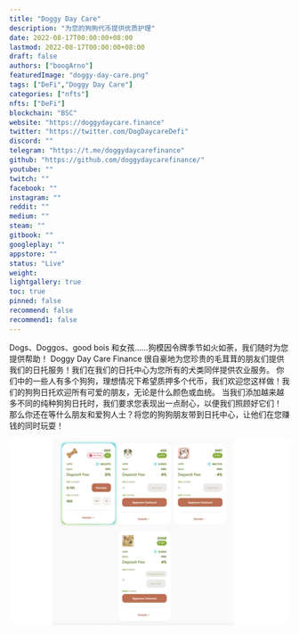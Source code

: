 ```yaml
---
title: "Doggy Day Care"
description: "为您的狗狗代币提供优质护理"
date: 2022-08-17T00:00:00+08:00
lastmod: 2022-08-17T00:00:00+08:00
draft: false
authors: ["boogArno"]
featuredImage: "doggy-day-care.png"
tags: ["DeFi","Doggy Day Care"]
categories: ["nfts"]
nfts: ["DeFi"]
blockchain: "BSC"
website: "https://doggydaycare.finance"
twitter: "https://twitter.com/DogDaycareDefi"
discord: ""
telegram: "https://t.me/doggydaycarefinance"
github: "https://github.com/doggydaycarefinance/"
youtube: ""
twitch: ""
facebook: ""
instagram: ""
reddit: ""
medium: ""
steam: ""
gitbook: ""
googleplay: ""
appstore: ""
status: "Live"
weight: 
lightgallery: true
toc: true
pinned: false
recommend: false
recommend1: false
---
```

Dogs、Doggos、good bois 和女孩……狗模因令牌季节如火如荼，我们随时为您提供帮助！
Doggy Day Care Finance 很自豪地为您珍贵的毛茸茸的朋友们提供我们的日托服务！我们在我们的日托中心为您所有的犬类同伴提供农业服务。
你们中的一些人有多个狗狗，理想情况下希望质押多个代币，我们欢迎您这样做！我们的狗狗日托欢迎所有可爱的朋友，无论是什么颜色或血统。
当我们添加越来越多不同的纯种狗狗日托时，我们要求您表现出一点耐心，以便我们照顾好它们！
那么你还在等什么朋友和爱狗人士？将您的狗狗朋友带到日托中心，让他们在您赚钱的同时玩耍！

![doggydaycare-dapp-defi-bsc-image1_a201fcb9511cfa3f541f5af5b38377aa](doggydaycare-dapp-defi-bsc-image1_a201fcb9511cfa3f541f5af5b38377aa.png)